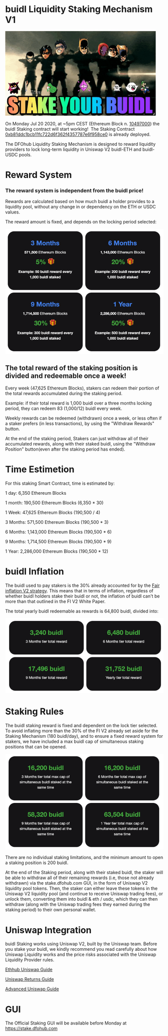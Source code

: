 # buidl Liquidity Staking Mechanism V1

<img src="/assets/img/syb.gif">

On Monday Jul 20 2020, at ~5pm CEST (Ethereum Block n. <a href="https://etherscan.io/block/countdown/10497000" target="_Blank">10497000</a>) the buidl Staking contract will start working! 
The Staking Contract <a href="https://etherscan.io/address/0xb81ddc1bcb11fc722d6f362f4357787e6f958ce0" target="_Blank">0xb81ddc1bcb11fc722d6f362f4357787e6f958ce0</a> is already deployed. 

The DFOhub Liquidity Staking Mechanism is designed to reward liquidity providers to lock long-term liquidity in Uniswap V2 buidl-ETH and buidl-USDC pools.

# Reward System

### The reward system is independent from the buidl price!

Rewards are calculated based on how much buidl a holder provides to a liquidity pool, without any change in or dependency on the ETH or USDC values.

The reward amount is fixed, and depends on the locking period selected:

<img src="/assets/img/stperch.png">

## The total reward of the staking position is divided and redeemable once a week!

Every week (47,625 Ethereum Blocks), stakers can redeem their portion of the total rewards accumulated during the staking period. 

Example: if their total reward is 1,000 buidl over a three months locking period, they can redeem 83 (1,000/12) buidl every week.

Weekly rewards can be redeemed (withdrawn) once a week, or less often if a staker prefers (in less transactions), by using the "Withdraw Rewards" button. 

At the end of the staking period, Stakers can just withdraw all of their accumulated rewards, along with their staked buidl, using the "Withdraw Position" button(even after the staking period has ended).

# Time Estimetion

For this staking Smart Contract, time is estimated by:

1 day: 6,350 Ethereum Blocks

1 month: 190,500 Ethereum Blocks (6,350 * 30)

1 Week: 47,625 Ethereum Blocks (190,500 / 4)

3 Months: 571,500 Ethereum Blocks (190,500 * 3)

6 Months: 1,143,000 Ethereum Blocks (190,500 * 6)

9 Months: 1,714,500 Ethereum Blocks (190,500 * 9)

1 Year: 2,286,000 Ethereum Blocks (190,500 * 12)

# buidl Inflation

The buidl used to pay stakers is the 30% already accounted for by the <a href="https://github.com/b-u-i-d-l/fair-inflation-v2">Fair inflation V2 strategy</a>. This means that in terms of inflation, regardless of whether  buidl holders stake their buidl or not, the inflation of buidl can't be more than that outlined in the FI V2 White Paper.

The total yearly buidl redeemable as rewards is 64,800 buidl, divided into:

<img src="/assets/img/maxreward.png">

# Staking Rules

The buidl staking reward is fixed and dependent on the lock tier selected. To avoid inflating more than the 30% of the FI V2 already set aside for the Staking Mechanism (180 buidl/day), and to ensure a fixed reward system for stakers, we have included a max buidl cap of simultaneous staking positions that can be opened.

<img src="/assets/img/maxcap.png">

There are no individual staking limitations, and the minimum amount to open a staking position is 200 buidl.

At the end of the Staking period, along with their staked buidl, the staker will be able to withdraw all of their remaining rewards (i.e, those not already withdrawn) via the stake.dfohub.com GUI, in the form of Uniswap V2 liquidity pool tokens. Then, the staker can either leave these tokens in the Uniswap V2 liquidity pool (and continue to receive Uniswap trading fees), or unlock them, converting them into buidl & eth / usdc, which they can then withdraw (along with the Uniswap trading fees they earned during the staking period) to their own personal wallet.

# Uniswap Integration

buidl Staking works using Uniswap V2, built by the Uniswap team. Before you  stake your buidl, we kindly recommend you read carefully about how Uniswap Liquidity works and the price risks associated with the Uniswap Liquidity Provider rules. 

<a href="https://docs.ethhub.io/guides/graphical-guide-for-understanding-uniswap/" target="_Blank">Ethhub Uniswap Guide</a>

<a href="https://uniswap.org/docs/v2/advanced-topics/understanding-returns/" target="_Blank">Uniswap Returns Guide</a>

<a href="https://medium.com/@pintail/understanding-uniswap-returns-cc593f3499ef" target="_Blank">Advanced Uniswap Guide</a>

# GUI

The Official Staking GUI will be available before Monday at https://stake.dfohub.com

